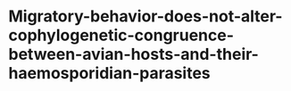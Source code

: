 # Migratory-behavior-does-not-alter-cophylogenetic-congruence-between-avian-hosts-and-their-haemosporidian-parasites
